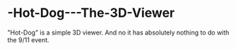 # -Hot-Dog---The-3D-Viewer
"Hot-Dog" is a simple 3D viewer. And no it has absolutely nothing to do with the 9/11 event.
